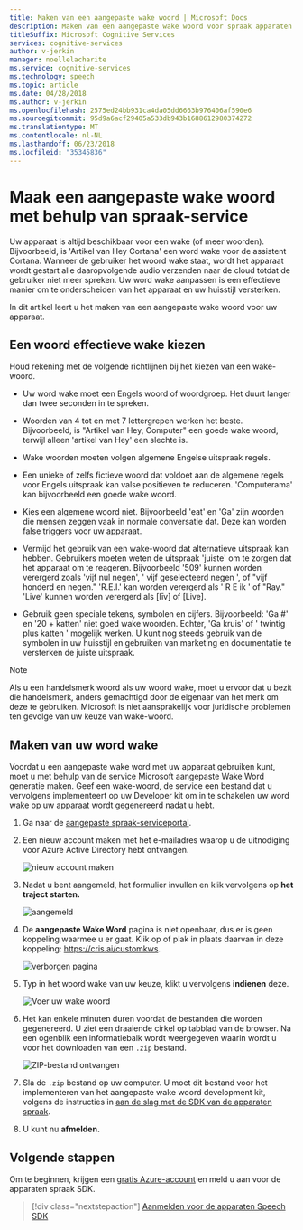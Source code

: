 ```yaml
---
title: Maken van een aangepaste wake woord | Microsoft Docs
description: Maken van een aangepaste wake woord voor spraak apparaten SDK.
titleSuffix: Microsoft Cognitive Services
services: cognitive-services
author: v-jerkin
manager: noellelacharite
ms.service: cognitive-services
ms.technology: speech
ms.topic: article
ms.date: 04/28/2018
ms.author: v-jerkin
ms.openlocfilehash: 2575ed24bb931ca4da05dd6663b976406af590e6
ms.sourcegitcommit: 95d9a6acf29405a533db943b1688612980374272
ms.translationtype: MT
ms.contentlocale: nl-NL
ms.lasthandoff: 06/23/2018
ms.locfileid: "35345836"
---
```

# <a name="create-a-custom-wake-word-using-speech-service"></a>Maak een aangepaste wake woord met behulp van spraak-service

Uw apparaat is altijd beschikbaar voor een wake (of meer woorden). Bijvoorbeeld, is 'Artikel van Hey Cortana' een word wake voor de assistent Cortana. Wanneer de gebruiker het woord wake staat, wordt het apparaat wordt gestart alle daaropvolgende audio verzenden naar de cloud totdat de gebruiker niet meer spreken. Uw word wake aanpassen is een effectieve manier om te onderscheiden van het apparaat en uw huisstijl versterken.

In dit artikel leert u het maken van een aangepaste wake woord voor uw apparaat.

## <a name="choosing-an-effective-wake-word"></a>Een woord effectieve wake kiezen

Houd rekening met de volgende richtlijnen bij het kiezen van een wake-woord.

* Uw word wake moet een Engels woord of woordgroep. Het duurt langer dan twee seconden in te spreken.

* Woorden van 4 tot en met 7 lettergrepen werken het beste. Bijvoorbeeld, is "Artikel van Hey, Computer" een goede wake woord, terwijl alleen 'artikel van Hey' een slechte is.

* Wake woorden moeten volgen algemene Engelse uitspraak regels.

* Een unieke of zelfs fictieve woord dat voldoet aan de algemene regels voor Engels uitspraak kan valse positieven te reduceren. 'Computerama' kan bijvoorbeeld een goede wake woord.

* Kies een algemene woord niet. Bijvoorbeeld 'eat' en 'Ga' zijn woorden die mensen zeggen vaak in normale conversatie dat. Deze kan worden false triggers voor uw apparaat.

* Vermijd het gebruik van een wake-woord dat alternatieve uitspraak kan hebben. Gebruikers moeten weten de uitspraak 'juiste' om te zorgen dat het apparaat om te reageren. Bijvoorbeeld '509' kunnen worden verergerd zoals 'vijf nul negen', ' vijf geselecteerd negen ', of "vijf honderd en negen." 'R.E.I.' kan worden verergerd als ' R E ik ' of "Ray." 'Live' kunnen worden verergerd als [līv] of [Live].

* Gebruik geen speciale tekens, symbolen en cijfers. Bijvoorbeeld: 'Ga #' en '20 + katten' niet goed wake woorden. Echter, 'Ga kruis' of ' twintig plus katten ' mogelijk werken. U kunt nog steeds gebruik van de symbolen in uw huisstijl en gebruiken van marketing en documentatie te versterken de juiste uitspraak.

> [!NOTE]
> Als u een handelsmerk woord als uw woord wake, moet u ervoor dat u bezit die handelsmerk, anders gemachtigd door de eigenaar van het merk om deze te gebruiken. Microsoft is niet aansprakelijk voor juridische problemen ten gevolge van uw keuze van wake-woord.

## <a name="creating-your-wake-word"></a>Maken van uw word wake

Voordat u een aangepaste wake word met uw apparaat gebruiken kunt, moet u met behulp van de service Microsoft aangepaste Wake Word generatie maken. Geef een wake-woord, de service een bestand dat u vervolgens implementeert op uw Developer kit om in te schakelen uw word wake op uw apparaat wordt gegenereerd nadat u hebt.

1. Ga naar de [aangepaste spraak-serviceportal](https://cris.ai/).

2. Een nieuw account maken met het e-mailadres waarop u de uitnodiging voor Azure Active Directory hebt ontvangen. 

    ![nieuw account maken](media/speech-devices-sdk/wake-word-1.png)
 
3.  Nadat u bent aangemeld, het formulier invullen en klik vervolgens op **het traject starten.**

    ![aangemeld](media/speech-devices-sdk/wake-word-3.png)
 
4. De **aangepaste Wake Word** pagina is niet openbaar, dus er is geen koppeling waarmee u er gaat. Klik op of plak in plaats daarvan in deze koppeling: https://cris.ai/customkws.

    ![verborgen pagina](media/speech-devices-sdk/wake-word-4.png)
 
6. Typ in het woord wake van uw keuze, klikt u vervolgens **indienen** deze.

    ![Voer uw wake woord](media/speech-devices-sdk/wake-word-5.png)
 
7. Het kan enkele minuten duren voordat de bestanden die worden gegenereerd. U ziet een draaiende cirkel op tabblad van de browser. Na een ogenblik een informatiebalk wordt weergegeven waarin wordt u voor het downloaden van een `.zip` bestand.

    ![ZIP-bestand ontvangen](media/speech-devices-sdk/wake-word-6.png)

8. Sla de `.zip` bestand op uw computer. U moet dit bestand voor het implementeren van het aangepaste wake woord development kit, volgens de instructies in [aan de slag met de SDK van de apparaten spraak](speech-devices-sdk-qsg.md).

9. U kunt nu **afmelden.**

## <a name="next-steps"></a>Volgende stappen

Om te beginnen, krijgen een [gratis Azure-account](https://azure.microsoft.com/free/) en meld u aan voor de apparaten spraak SDK.

> [!div class="nextstepaction"]
> [Aanmelden voor de apparaten Speech SDK](get-speech-devices-sdk.md)

